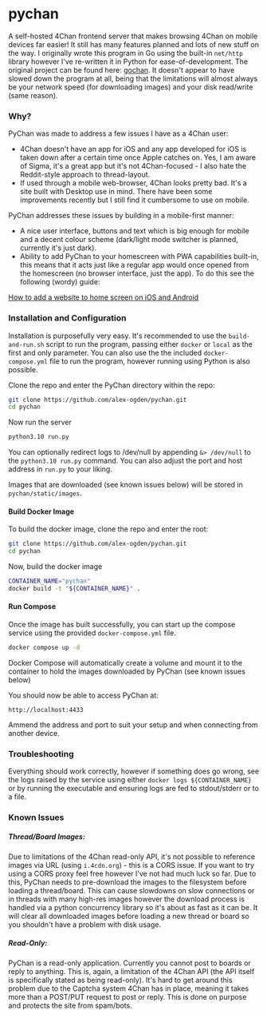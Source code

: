 # pychan
A self-hosted 4Chan frontend server that makes browsing 4Chan on mobile devices far easier! It still has many features planned and lots of new stuff on the way. I originally wrote this program in Go using the built-in `net/http` library however I've re-written it in Python for ease-of-development. The original project can be found here: [gochan](https://github.com/alex-ogden/gochan). It doesn't appear to have slowed down the program at all, being that the limitations will almost always be your network speed (for downloading images) and your disk read/write (same reason).

### Why?
PyChan was made to address a few issues I have as a 4Chan user:
* 4Chan doesn't have an app for iOS and any app developed for iOS is taken down after a certain time once Apple catches on. Yes, I am aware of Sigma, it's a great app but it's not 4Chan-focused - I also hate the Reddit-style approach to thread-layout.
* If used through a mobile web-browser, 4Chan looks pretty bad. It's a site built with Desktop use in mind. There have been some improvements recently but I still find it cumbersome to use on mobile.

PyChan addresses these issues by building in a mobile-first manner:
* A nice user interface, buttons and text which is big enough for mobile and a decent colour scheme (dark/light mode switcher is planned, currently it's just dark).
* Ability to add PyChan to your homescreen with PWA capabilities built-in, this means that it acts just like a regular app would once opened from the homescreen (no browser interface, just the app). To do this see the following (wordy) guide:

[How to add a website to home screen on iOS and Android](https://techwiser.com/how-to-add-a-website-to-home-screen-on-ios-and-android/)

### Installation and Configuration
Installation is purposefully very easy. It's recommended to use the `build-and-run.sh` script to run the program, passing either `docker` or `local` as the first and only parameter. You can also use the the included `docker-compose.yml` file to run the program, however running using Python is also possible.

Clone the repo and enter the PyChan directory within the repo:
```bash
git clone https://github.com/alex-ogden/pychan.git
cd pychan
```

Now run the server
```bash
python3.10 run.py
```

You can optionally redirect logs to /dev/null by appending `&> /dev/null` to the `python3.10 run.py` command. You can also adjust the port and host address in `run.py` to your liking.

Images that are downloaded (see known issues below) will be stored in `pychan/static/images`.

#### Build Docker Image
To build the docker image, clone the repo and enter the root:
```bash
git clone https://github.com/alex-ogden/pychan.git
cd pychan
```

Now, build the docker image
```bash
CONTAINER_NAME="pychan"
docker build -t "${CONTAINER_NAME}" .
```

#### Run Compose
Once the image has built successfully, you can start up the compose service using the provided `docker-compose.yml` file.

```bash
docker compose up -d
```

Docker Compose will automatically create a volume and mount it to the container to hold the images downloaded by PyChan (see known issues below)

You should now be able to access PyChan at:
```
http://localhost:4433
```
Ammend the address and port to suit your setup and when connecting from another device.

### Troubleshooting
Everything should work correctly, however if something does go wrong, see the logs raised by the service using either `docker logs ${CONTAINER_NAME}` or by running the executable and ensuring logs are fed to stdout/stderr or to a file.

### Known Issues

##### Thread/Board Images:
Due to limitations of the 4Chan read-only API, it's not possible to reference images via URL (using `i.4cdn.org`) - this is a CORS issue. If you want to try using a CORS proxy feel free however I've not had much luck so far. Due to this, PyChan needs to pre-download the images to the filesystem before loading a thread/board. This can cause slowdowns on slow connections or in threads with many high-res images however the download process is handled via a python concurrency library so it's about as fast as it can be. It will clear all downloaded images before loading a new thread or board so you shouldn't have a problem with disk usage.

##### Read-Only:
PyChan is a read-only application. Currently you cannot post to boards or reply to anything. This is, again, a limitation of the 4Chan API (the API itself is specifically stated as being read-only). It's hard to get around this problem due to the Captcha system 4Chan has in place, meaning it takes more than a POST/PUT request to post or reply. This is done on purpose and protects the site from spam/bots. 
